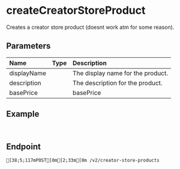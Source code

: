 
# createCreatorStoreProduct
Creates a creator store product (doesnt work atm for some reason).


## Parameters
| Name        | Type  | Description                       |
| :---------- | :---- | :-------------------------------- |
| displayName |       | The display name for the product. |
| description |       | The description for the product.  |
| basePrice   |       | basePrice                         |



## Example
```js copy showLineNumbers
 
```

## Endpoint
```ansi
[38;5;117mPOST[0m[2;33m[0m /v2/creator-store-products
```
  
